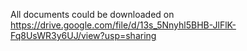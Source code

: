 All documents could be downloaded on
https://drive.google.com/file/d/13s_5Nnyhl5BHB-JlFlK-Fq8UsWR3y6UJ/view?usp=sharing
